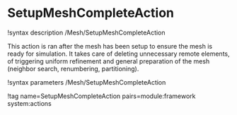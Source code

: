 # SetupMeshCompleteAction

!syntax description /Mesh/SetupMeshCompleteAction

This action is ran after the mesh has been setup to ensure the mesh is ready for simulation.
It takes care of deleting unnecessary remote elements, of triggering uniform
refinement and general preparation of the mesh (neighbor search, renumbering, partitioning).

!syntax parameters /Mesh/SetupMeshCompleteAction

!tag name=SetupMeshCompleteAction pairs=module:framework system:actions
